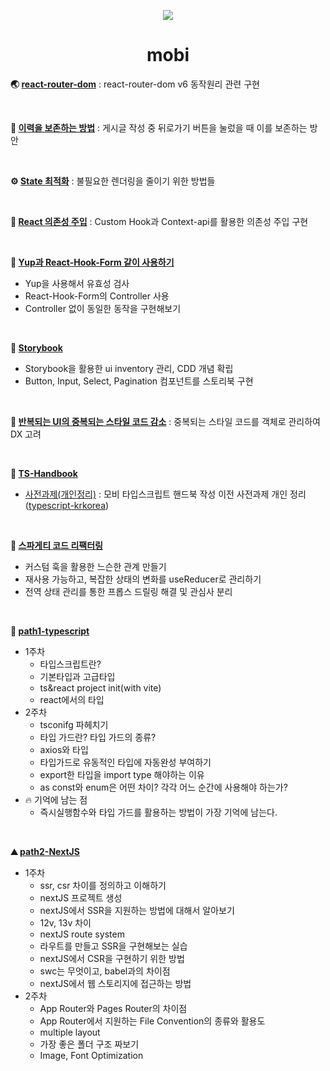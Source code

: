 <p align="center"><img src="https://camo.githubusercontent.com/ece7c9aade56ec9b8c03bc04cfe89492b817a643a5ee4227d0681e0c6492ec2f/68747470733a2f2f64616e67696d6167657365727665722e73332e61702d6e6f727468656173742d322e616d617a6f6e6177732e636f6d2f696d672f61646d696e2f6d6f62692e6a706567"/></p>

<h1 align="center">mobi</h1>

**🌏 [react-router-dom](https://github.com/Doeunnkimm/Naeilro/tree/main/react-router-dom_v6_%EB%8F%99%EC%9E%91%EC%9B%90%EB%A6%AC)** : react-router-dom v6 동작원리 관련 구현

<br>

**📝 [이력을 보존하는 방법](https://github.com/Doeunnkimm/Naeilro/tree/main/%EC%9D%B4%EB%A0%A5%EC%9D%84_%EB%B3%B4%EC%A1%B4%ED%95%98%EB%8A%94_%EB%B0%A9%EB%B2%95)** : 게시글 작성 중 뒤로가기 버튼을 눌렀을 때 이를 보존하는 방안

<br>

**⚙️ [State 최적화](https://github.com/Doeunnkimm/Naeilro/tree/main/state_%EC%B5%9C%EC%A0%81%ED%99%94)** : 불필요한 렌더링을 줄이기 위한 방법들

<br>

**💉 [React 의존성 주입](https://github.com/Doeunnkimm/Naeilro/tree/main/react_%EC%9D%98%EC%A1%B4%EC%84%B1_%EC%A3%BC%EC%9E%85)** : Custom Hook과 Context-api를 활용한 의존성 주입 구현

<br>

**🙌 [Yup과 React-Hook-Form 같이 사용하기](https://github.com/Doeunnkimm/Mobi/tree/main/Yup%26Controller)**

- Yup을 사용해서 유효성 검사
- React-Hook-Form의 Controller 사용
- Controller 없이 동일한 동작을 구현해보기

<br>

**📔 [Storybook](https://github.com/Doeunnkimm/Mobi/tree/main/Storybook)**

- Storybook을 활용한 ui inventory 관리, CDD 개념 확립
- Button, Input, Select, Pagination 컴포넌트를 스토리북 구현

<br>

**🙊 [반복되는 UI의 중복되는 스타일 코드 감소](https://github.com/mobi-community/2023-beginner-challenge-1/tree/feat/challenge-1/Doeunn_Jeongwoo)** : 중복되는 스타일 코드를 객체로 관리하여 DX 고려

<br>

**👮 [TS-Handbook](https://github.com/Doeunnkimm/Mobi/tree/main/TS-Handbook)**

- [사전과제(개인정리)](https://github.com/Doeunnkimm/Mobi/tree/main/TS-Handbook/%EC%82%AC%EC%A0%84%EA%B3%BC%EC%A0%9C) : 모비 타입스크립트 핸드북 작성 이전 사전과제 개인 정리 ([typescript-krkorea](https://typescript-kr.github.io/))

<br>

**🍝 [스파게티 코드 리팩터링](https://github.com/Doeunnkimm/Mobi/tree/main/%EC%8A%A4%ED%8C%8C%EA%B2%8C%ED%8B%B0_%EC%BD%94%EB%93%9C_%EB%A6%AC%ED%8C%A9%ED%84%B0%EB%A7%81)**

- 커스텀 훅을 활용한 느슨한 관계 만들기
- 재사용 가능하고, 복잡한 상태의 변화를 useReducer로 관리하기
- 전역 상태 관리를 통한 프롭스 드릴링 해결 및 관심사 분리

<br>

**💙 [path1-typescript](https://github.com/Doeunnkimm/Mobi/tree/main/path1-TypeScript)**

- 1주차
  - 타입스크립트란?
  - 기본타입과 고급타입
  - ts&react project init(with vite)
  - react에서의 타입
- 2주차
  - tsconifg 파헤치기
  - 타입 가드란? 타입 가드의 종류?
  - axios와 타입
  - 타입가드로 유동적인 타입에 자동완성 부여하기
  - export한 타입을 import type 해야하는 이유
  - as const와 enum은 어떤 차이? 각각 어느 순간에 사용해야 하는가?
- 🔥 기억에 남는 점
  - 즉시실행함수와 타입 가드를 활용하는 방법이 가장 기억에 남는다.

<br>

**⛰️ [path2-NextJS](https://github.com/Doeunnkimm/Mobi/tree/main/path2-NextJS)**

- 1주차
  - ssr, csr 차이를 정의하고 이해하기
  - nextJS 프로젝트 생성
  - nextJS에서 SSR을 지원하는 방법에 대해서 알아보기
  - 12v, 13v 차이
  - nextJS route system
  - 라우트를 만들고 SSR을 구현해보는 실습
  - nextJS에서 CSR을 구현하기 위한 방법
  - swc는 무엇이고, babel과의 차이점
  - nextJS에서 웹 스토리지에 접근하는 방법
- 2주차
  - App Router와 Pages Router의 차이점
  - App Router에서 지원하는 File Convention의 종류와 활용도
  - multiple layout
  - 가장 좋은 폴더 구조 짜보기
  - Image, Font Optimization
